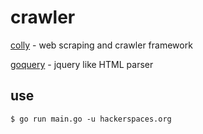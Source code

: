 # crawler

[colly](https://github.com/gocolly/colly) - web scraping and crawler framework

[goquery](https://github.com/PuerkitoBio/goquery) - jquery like HTML parser

## use

```console
$ go run main.go -u hackerspaces.org
```
